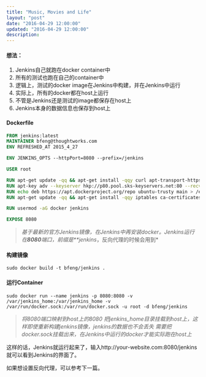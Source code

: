 ```yaml
---
title: "Music, Movies and Life"
layout: "post"
date: "2016-04-29 12:00:00"
updated: "2016-04-29 12:00:00"
description: 
---
```


#### 想法：
1. Jenkins自己就跑在docker container中
2. 所有的测试也跑在自己的container中
3. 逻辑上，测试的docker image在Jenkins中构建，并在Jenkins中运行
4. 实际上，所有的docker都在host上运行
5. 不管是Jenkins还是测试的image都保存在host上
6. Jenkins本身的数据信息也保存到host上

#### Dockerfile
``` dockerfile
FROM jenkins:latest
MAINTAINER bfeng@thoughtworks.com
ENV REFRESHED_AT 2015_4_27

ENV JENKINS_OPTS --httpPort=8080 --prefix=/jenkins

USER root

RUN apt-get update -qq && apt-get install -qqy curl apt-transport-https
RUN apt-key adv --keyserver hkp://p80.pool.sks-keyservers.net:80 --recv-keys 58118E89F3A912897C070ADBF76221572C52609D
RUN echo deb https://apt.dockerproject.org/repo ubuntu-trusty main > /etc/apt/sources.list.d/docker.list
RUN apt-get update -qq && apt-get install -qqy iptables ca-certificates openjdk-7-jdk git-core docker-engine

RUN usermod -aG docker jenkins

EXPOSE 8080
```
>*基于最新的官方Jenkins镜像，在Jenkins中再安装docker。Jenkins运行在**8080**端口，前缀是**jenkins*，反向代理的时候会用到*

#### 构建镜像
`sudo docker build -t bfeng/jenkins .`

#### 运行Container
`sudo docker run --name jenkins -p 8080:8080 -v /var/jenkins_home:/var/jenkins_home -v /var/run/docker.sock:/var/run/docker.sock -u root -d bfeng/jenkins`
>*将8080端口映射到host上的8080*
>*把jenkins_home目录挂载到host上，这样即使重新构建jenkins镜像，jenkins的数据也不会丢失*
>*需要把docker.sock挂载出来，在Jenkins中运行的docker才能实际跑在host上*

这样的话，Jenkins就运行起来了，输入http://your-website.com:8080/jenkins就可以看到Jenkins的界面了。

如果想设置反向代理，可以参考下一篇。
